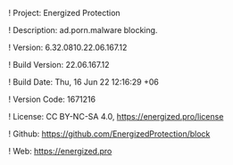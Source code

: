 ! Project: Energized Protection

! Description: ad.porn.malware blocking.

! Version: 6.32.0810.22.06.167.12

! Build Version: 22.06.167.12

! Build Date: Thu, 16 Jun 22 12:16:29 +06

! Version Code: 1671216

! License: CC BY-NC-SA 4.0, https://energized.pro/license

! Github: https://github.com/EnergizedProtection/block

! Web: https://energized.pro
